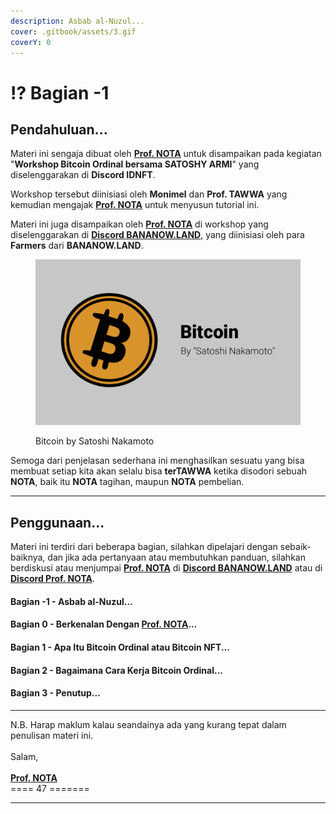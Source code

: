 ```yaml
---
description: Asbab al-Nuzul...
cover: .gitbook/assets/3.gif
coverY: 0
---
```


# ⁉️ Bagian -1

## Pendahuluan...

Materi ini sengaja dibuat oleh [**Prof. NOTA**](https://nota.endhonesa.com/) untuk disampaikan pada kegiatan "**Workshop Bitcoin Ordinal bersama SATOSHY ARMI**" yang diselenggarakan di **Discord IDNFT**.

Workshop tersebut diinisiasi oleh **Monimel** dan **Prof. TAWWA** yang kemudian mengajak [**Prof. NOTA**](https://nota.endhonesa.com/) untuk menyusun tutorial ini.

Materi ini juga disampaikan oleh [**Prof. NOTA**](https://nota.endhonesa.com/) di workshop yang diselenggarakan di [**Discord BANANOW.LAND**](https://discord.gg/59p7q8Kqec), yang diinisiasi oleh para **Farmers** dari **BANANOW.LAND**.

<figure><img src=".gitbook/assets/3.gif" alt=""><figcaption><p>Bitcoin by Satoshi Nakamoto</p></figcaption></figure>

Semoga dari penjelasan sederhana ini menghasilkan sesuatu yang bisa membuat setiap kita akan selalu bisa **terTAWWA** ketika disodori sebuah **NOTA**, baik itu **NOTA** tagihan, maupun **NOTA** pembelian.

***

## Penggunaan...

Materi ini terdiri dari beberapa bagian, silahkan dipelajari dengan sebaik-baiknya, dan jika ada pertanyaan atau membutuhkan panduan, silahkan berdiskusi atau menjumpai [**Prof. NOTA**](https://nota.endhonesa.com/) di [**Discord BANANOW.LAND**](https://discord.gg/59p7q8Kqec) atau di [**Discord Prof. NOTA**](https://discord.gg/5KrsT6MbFm).

#### Bagian -1 - Asbab al-Nuzul...

#### Bagian 0 - Berkenalan Dengan [Prof. NOTA](https://nota.endhonesa.com/)...

#### Bagian 1 - Apa Itu Bitcoin Ordinal atau Bitcoin NFT...

#### Bagian 2 - Bagaimana Cara Kerja Bitcoin Ordinal...

#### Bagian 3 - Penutup...

***

N.B. Harap maklum kalau seandainya ada yang kurang tepat dalam penulisan materi ini.\
\
Salam,\
\
[**Prof. NOTA**](https://nota.endhonesa.com/)\
\==== 47 =======

***

